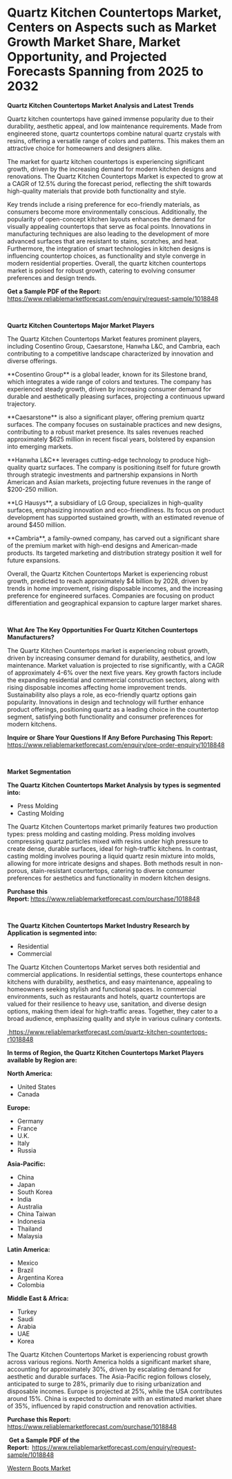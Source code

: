 <p><h1>Quartz Kitchen Countertops Market, Centers on Aspects such as Market Growth Market Share, Market Opportunity, and Projected Forecasts Spanning from 2025 to 2032</h1></p><p><strong>Quartz Kitchen Countertops Market Analysis and Latest Trends</strong></p>
<p><p>Quartz kitchen countertops have gained immense popularity due to their durability, aesthetic appeal, and low maintenance requirements. Made from engineered stone, quartz countertops combine natural quartz crystals with resins, offering a versatile range of colors and patterns. This makes them an attractive choice for homeowners and designers alike.</p><p>The market for quartz kitchen countertops is experiencing significant growth, driven by the increasing demand for modern kitchen designs and renovations. The Quartz Kitchen Countertops Market is expected to grow at a CAGR of 12.5% during the forecast period, reflecting the shift towards high-quality materials that provide both functionality and style.</p><p>Key trends include a rising preference for eco-friendly materials, as consumers become more environmentally conscious. Additionally, the popularity of open-concept kitchen layouts enhances the demand for visually appealing countertops that serve as focal points. Innovations in manufacturing techniques are also leading to the development of more advanced surfaces that are resistant to stains, scratches, and heat. Furthermore, the integration of smart technologies in kitchen designs is influencing countertop choices, as functionality and style converge in modern residential properties. Overall, the quartz kitchen countertops market is poised for robust growth, catering to evolving consumer preferences and design trends.</p></p>
<p><strong>Get a Sample PDF of the Report:&nbsp;</strong> <a href="https://www.reliablemarketforecast.com/enquiry/request-sample/1018848?utm_campaign=1167&utm_medium=2&utm_source=Github&utm_content=ia&utm_term=08022025&utm_id=quartz-kitchen-countertops">https://www.reliablemarketforecast.com/enquiry/request-sample/1018848</a></p>
<p>&nbsp;</p>
<p><strong>Quartz Kitchen Countertops Major Market Players</strong></p>
<p><p>The Quartz Kitchen Countertops Market features prominent players, including Cosentino Group, Caesarstone, Hanwha L&C, and Cambria, each contributing to a competitive landscape characterized by innovation and diverse offerings.</p><p>**Cosentino Group** is a global leader, known for its Silestone brand, which integrates a wide range of colors and textures. The company has experienced steady growth, driven by increasing consumer demand for durable and aesthetically pleasing surfaces, projecting a continuous upward trajectory.</p><p>**Caesarstone** is also a significant player, offering premium quartz surfaces. The company focuses on sustainable practices and new designs, contributing to a robust market presence. Its sales revenues reached approximately $625 million in recent fiscal years, bolstered by expansion into emerging markets.</p><p>**Hanwha L&C** leverages cutting-edge technology to produce high-quality quartz surfaces. The company is positioning itself for future growth through strategic investments and partnership expansions in North American and Asian markets, projecting future revenues in the range of $200-250 million.</p><p>**LG Hausys**, a subsidiary of LG Group, specializes in high-quality surfaces, emphasizing innovation and eco-friendliness. Its focus on product development has supported sustained growth, with an estimated revenue of around $450 million.</p><p>**Cambria**, a family-owned company, has carved out a significant share of the premium market with high-end designs and American-made products. Its targeted marketing and distribution strategy position it well for future expansions.</p><p>Overall, the Quartz Kitchen Countertops Market is experiencing robust growth, predicted to reach approximately $4 billion by 2028, driven by trends in home improvement, rising disposable incomes, and the increasing preference for engineered surfaces. Companies are focusing on product differentiation and geographical expansion to capture larger market shares.</p></p>
<p>&nbsp;</p>
<p><strong>What Are The Key Opportunities For Quartz Kitchen Countertops Manufacturers?</strong></p>
<p><p>The Quartz Kitchen Countertops market is experiencing robust growth, driven by increasing consumer demand for durability, aesthetics, and low maintenance. Market valuation is projected to rise significantly, with a CAGR of approximately 4-6% over the next five years. Key growth factors include the expanding residential and commercial construction sectors, along with rising disposable incomes affecting home improvement trends. Sustainability also plays a role, as eco-friendly quartz options gain popularity. Innovations in design and technology will further enhance product offerings, positioning quartz as a leading choice in the countertop segment, satisfying both functionality and consumer preferences for modern kitchens.</p></p>
<p><strong>Inquire or Share Your Questions If Any Before Purchasing This Report:</strong> <a href="https://www.reliablemarketforecast.com/enquiry/pre-order-enquiry/1018848?utm_campaign=1167&utm_medium=2&utm_source=Github&utm_content=ia&utm_term=08022025&utm_id=quartz-kitchen-countertops">https://www.reliablemarketforecast.com/enquiry/pre-order-enquiry/1018848</a></p>
<p>&nbsp;</p>
<p><strong>Market Segmentation</strong></p>
<p><strong>The Quartz Kitchen Countertops Market Analysis by types is segmented into:</strong></p>
<p><ul><li>Press Molding</li><li>Casting Molding</li></ul></p>
<p><p>The Quartz Kitchen Countertops market primarily features two production types: press molding and casting molding. Press molding involves compressing quartz particles mixed with resins under high pressure to create dense, durable surfaces, ideal for high-traffic kitchens. In contrast, casting molding involves pouring a liquid quartz resin mixture into molds, allowing for more intricate designs and shapes. Both methods result in non-porous, stain-resistant countertops, catering to diverse consumer preferences for aesthetics and functionality in modern kitchen designs.</p></p>
<p><strong>Purchase this Report:&nbsp;</strong><a href="https://www.reliablemarketforecast.com/purchase/1018848?utm_campaign=1167&utm_medium=2&utm_source=Github&utm_content=ia&utm_term=08022025&utm_id=quartz-kitchen-countertops">https://www.reliablemarketforecast.com/purchase/1018848</a></p>
<p>&nbsp;</p>
<p><strong>The Quartz Kitchen Countertops Market Industry Research by Application is segmented into:</strong></p>
<p><ul><li>Residential</li><li>Commercial</li></ul></p>
<p><p>The Quartz Kitchen Countertops Market serves both residential and commercial applications. In residential settings, these countertops enhance kitchens with durability, aesthetics, and easy maintenance, appealing to homeowners seeking stylish and functional spaces. In commercial environments, such as restaurants and hotels, quartz countertops are valued for their resilience to heavy use, sanitation, and diverse design options, making them ideal for high-traffic areas. Together, they cater to a broad audience, emphasizing quality and style in various culinary contexts.</p></p>
<p><a href="https://www.reliablemarketforecast.com/quartz-kitchen-countertops-r1018848?utm_campaign=1167&utm_medium=2&utm_source=Github&utm_content=ia&utm_term=08022025&utm_id=quartz-kitchen-countertops">&nbsp;https://www.reliablemarketforecast.com/quartz-kitchen-countertops-r1018848</a></p>
<p><strong>In terms of Region, the Quartz Kitchen Countertops Market Players available by Region are:</strong></p>
<p>
    <p> <strong> North America: </strong>
        <ul>
            <li>United States</li>
            <li>Canada</li>
        </ul>
        </p> 
    <p> <strong> Europe: </strong>
        <ul>
            <li>Germany</li>
            <li>France</li>
            <li>U.K.</li>
            <li>Italy</li>
            <li>Russia</li>
        </ul>
        </p> 
    <p> <strong> Asia-Pacific: </strong>
        <ul>
            <li>China</li>
            <li>Japan</li>
            <li>South Korea</li>
            <li>India</li>
            <li>Australia</li>
            <li>China Taiwan</li>
            <li>Indonesia</li>
            <li>Thailand</li>
            <li>Malaysia</li>
        </ul>
        </p> 
    <p> <strong> Latin America: </strong>
        <ul>
            <li>Mexico</li>
            <li>Brazil</li>
            <li>Argentina Korea</li>
            <li>Colombia</li>
        </ul>
        </p> 
    <p> <strong> Middle East & Africa: </strong>
        <ul>
            <li>Turkey</li>
            <li>Saudi</li>
            <li>Arabia</li>
            <li>UAE</li>
            <li>Korea</li>
        </ul>
    </p>
    </p>
<p><p>The Quartz Kitchen Countertops Market is experiencing robust growth across various regions. North America holds a significant market share, accounting for approximately 30%, driven by escalating demand for aesthetic and durable surfaces. The Asia-Pacific region follows closely, anticipated to surge to 28%, primarily due to rising urbanization and disposable incomes. Europe is projected at 25%, while the USA contributes around 15%. China is expected to dominate with an estimated market share of 35%, influenced by rapid construction and renovation activities.</p></p>
<p><strong>Purchase this Report: </strong><a href="https://www.reliablemarketforecast.com/purchase/1018848?utm_campaign=1167&utm_medium=2&utm_source=Github&utm_content=ia&utm_term=08022025&utm_id=quartz-kitchen-countertops">https://www.reliablemarketforecast.com/purchase/1018848</a></p>
<p>&nbsp;<strong>Get a Sample PDF of the Report:&nbsp;&nbsp;</strong><a href="https://www.reliablemarketforecast.com/enquiry/request-sample/1018848?utm_campaign=1167&utm_medium=2&utm_source=Github&utm_content=ia&utm_term=08022025&utm_id=quartz-kitchen-countertops">https://www.reliablemarketforecast.com/enquiry/request-sample/1018848</a></p>
<p><strong></strong></p>
<p><p><a href="https://github.com/mabutironaldo/Market-Research-Report-List-7/blob/main/western-boots-market.md?utm_campaign=1167&utm_medium=2&utm_source=Github&utm_content=ia&utm_term=08022025&utm_id=quartz-kitchen-countertops">Western Boots Market</a></p></p>